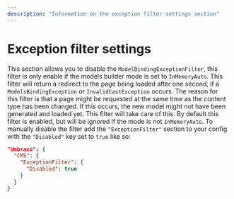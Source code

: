 ```yaml
---
description: "Information on the exception filter settings section"
---
```


# Exception filter settings

This section allows you to disable the `ModelBindingExceptionFilter`, this filter is only enable if the models builder mode is set to `InMemoryAuto`. This filter will return a redirect to the page being loaded after one second, if a `ModelsBindingException` or `InvalidCastException` occurs. The reason for this filter is that a page might be requested at the same time as the content type has been changed. If this occurs, the new model might not have been generated and loaded yet. This filter will take care of this.
By default this filter is enabled, but will be ignored if the mode is not `InMemoryAuto`. To manually disable the filter add the `"ExceptionFilter"` section to your config with the `"Disabled"` key set to `true` like so:

```json
"Umbraco": {
  "CMS": {
    "ExceptionFilter": {
      "Disabled": true
    }
  }
}
```

